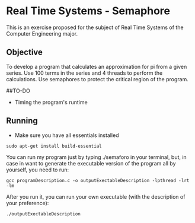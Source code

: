 # Real Time Systems - Semaphore

This is an exercise proposed for the subject of Real Time Systems of the Computer Engineering major.

## Objective

To develop a program that calculates an approximation for pi from a given series. Use 100 terms in the series and 4 threads to perform the calculations. Use semaphores to protect the critical region of the program.

##TO-DO
- Timing the program's runtime

## Running

- Make sure you have all essentials installed

```
sudo apt-get install build-essential
```

You can run my program just by typing ./semaforo in your terminal, but, in case in want to generate the executable version of the program all by yourself, you need to run:

```
gcc programDescription.c -o outputExectableDescription -lpthread -lrt -lm

```

After you run it, you can run your own executable (with the description of your preference):

```
./outputExectableDescription
```
